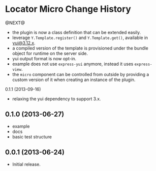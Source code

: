 Locator Micro Change History
============================

@NEXT@

* the plugin is now a class definition that can be extended easily.
* leverage `Y.Template.register()` and `Y.Template.get()`, available in yui@3.12.x.
* a compiled version of the template is provisioned under the bundle object for runtime on the server side.
* yui output format is now opt-in.
* example does not use `express-yui` anymore, instead it uses `express-view`.
* the `micro` component can be controlled from outside by providing a custom version of it when creating an instance of the plugin.

0.1.1 (2013-09-16)

* relaxing the yui dependency to support 3.x.

0.1.0 (2013-06-27)
------------------

* example
* docs
* basic test structure

0.0.1 (2013-06-24)
------------------

* Initial release.

